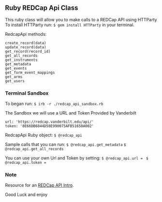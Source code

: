 ## Ruby REDCap Api Class

This ruby class will allow you to make calls to a REDCap API using HTTParty
To install HTTParty run: `$ gem install HTTParty` in your terminal.

RedcapApi methods:

    create_record(data)
    update_record(data)
    get_record(record_id)
    get_all_records
    get_instruments
    get_metadata
    get_events
    get_form_event_mappings
    get_arms
    get_users

### Terminal Sandbox

To began run: `$ irb -r ./redcap_api_sandbox.rb`

The Sandbox we will use a URL and Token Provided by Vanderbilt

    url: 'https://redcap.vanderbilt.edu/api/'
    token: '8E66DB6844D58E990075AFB51658A002'


RedcapApi Ruby object:
    `$ @redcap_api`

Sample calls that you can run:
    `$ @redcap_api.get_metadata`
    `$ @redcap_api.get_all_records`

You can use your own Url and Token by setting:
    `$ @redcap_api.url = `
    `$ @redcap_api.token = `

### Note
Resource for an [REDCap API Intro](http://sburns.org/2013/07/22/intro-to-redcap-api.html).


Good Luck and enjoy